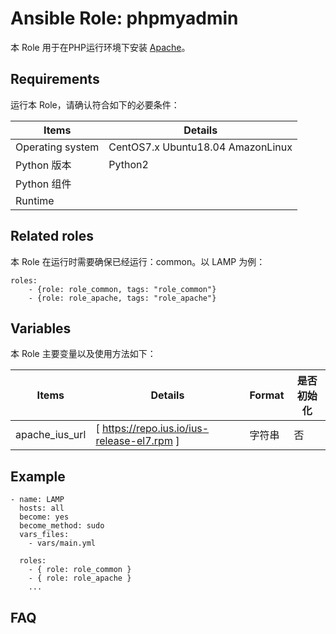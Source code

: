 Ansible Role: phpmyadmin
=========

本 Role 用于在PHP运行环境下安装 [Apache](https://www.apache.org/)。

## Requirements

运行本 Role，请确认符合如下的必要条件：

| **Items**      | **Details** |
| ------------------| ------------------|
| Operating system | CentOS7.x Ubuntu18.04 AmazonLinux |
| Python 版本 | Python2  |
| Python 组件 |    |
| Runtime |  |


## Related roles

本 Role 在运行时需要确保已经运行：common。以 LAMP 为例：

```
roles:
    - {role: role_common, tags: "role_common"}
    - {role: role_apache, tags: "role_apache"}
```


## Variables

本 Role 主要变量以及使用方法如下：

| **Items**      | **Details** | **Format**  | **是否初始化** |
| ------------------| ------------------|-----|-----|
| apache_ius_url | [ https://repo.ius.io/ius-release-el7.rpm ] | 字符串 | 否 |



## Example

```
- name: LAMP
  hosts: all
  become: yes
  become_method: sudo 
  vars_files:
    - vars/main.yml 

  roles:
    - { role: role_common }
    - { role: role_apache }
    ...
```

## FAQ


